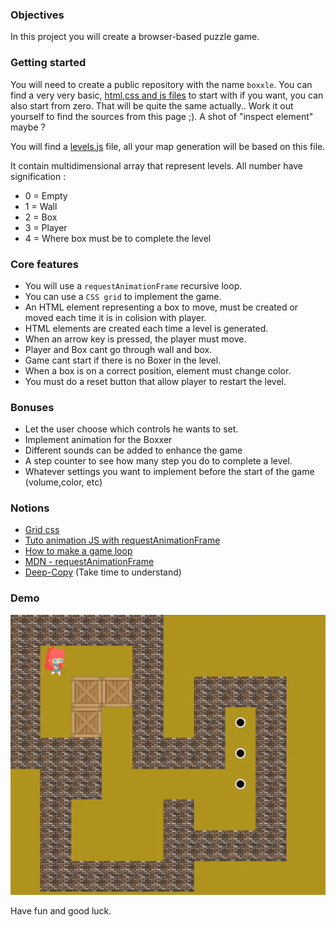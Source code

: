 ### Objectives
In this project you will create a browser-based puzzle game.

### Getting started
You will need to create a public repository with the name `boxxle`.
You can find a very very basic, [html,css and js files](./baseCode/) to start with if you want, you can also start from zero. That will be quite the same actually..
Work it out yourself to find the sources from this page ;). A shot of "inspect element" maybe ?

You will find a [levels.js](./baseCode/level.js) file, all your map generation will be based on this file.

It contain multidimensional array that represent levels.
All number have signification :

- 0 = Empty
- 1 = Wall
- 2 = Box
- 3 = Player
- 4 = Where box must be to complete the level

### Core features
- You will use a `requestAnimationFrame` recursive loop.
- You can use a `CSS grid` to implement the game.
- An HTML element representing a box to move, must be created or moved each time it is in colision with player.
- HTML elements are created each time a level is generated.
- When an arrow key is pressed, the player must move.
- Player and Box cant go through wall and box.
- Game cant start if there is no Boxer in the level.
- When a box is on a correct position, element must change color.
- You must do a reset button that allow player to restart the level.  

### Bonuses
- Let the user choose which controls he wants to set.
- Implement animation for the Boxxer
- Different sounds can be added to enhance the game
- A step counter to see how many step you do to complete a level.
- Whatever settings you want to implement before the start of the game (volume,color, etc)


### Notions
- [Grid css](https://css-tricks.com/snippets/css/complete-guide-grid/)
- [Tuto animation JS with requestAnimationFrame](https://grafikart.fr/tutoriels/animation-requestanimationframe-764)
- [How to make a game loop](https://spicyyoghurt.com/tutorials/html5-javascript-game-development/create-a-proper-game-loop-with-requestanimationframe)
- [MDN - requestAnimationFrame](https://developer.mozilla.org/fr/docs/Web/API/Window/requestAnimationFrame)
- [Deep-Copy](https://dev.to/samanthaming/how-to-deep-clone-an-array-in-javascript-3cig) (Take time to understand)

### Demo

<img src="./boxxle.gif"/>

Have fun and good luck.
